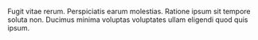 Fugit vitae rerum. Perspiciatis earum molestias. Ratione ipsum sit tempore soluta non. Ducimus minima voluptas voluptates ullam eligendi quod quis ipsum.